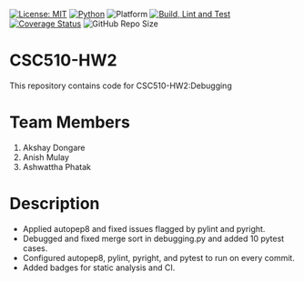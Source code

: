[![License: MIT](https://img.shields.io/badge/License-MIT-brightgreen.svg)](https://opensource.org/licenses/MIT)
[![Python](https://img.shields.io/badge/Python-3.13%2C%203.12-blue.svg)](https://www.python.org)
![Platform](https://img.shields.io/badge/Platform-Linux%2C%20Windows-blue)
[![Build, Lint and Test](https://github.com/AMAPAD/CSC-510-HW2/actions/workflows/pytest_workflow_hw2_csc510.yml/badge.svg?branch=main)](https://github.com/AMAPAD/CSC-510-HW2/actions/workflows/pytest_workflow_hw2_csc510.yml)
[![Coverage Status](https://coveralls.io/repos/github/AMAPAD/CSC-510-HW2/badge.svg?branch=main)](https://coveralls.io/github/AMAPAD/CSC-510-HW2?branch=main)
![GitHub Repo Size](https://img.shields.io/github/repo-size/AMAPAD/CSC-510-HW2)

# CSC510-HW2
This repository contains code for CSC510-HW2:Debugging
# Team Members
1. Akshay Dongare
2. Anish Mulay
3. Ashwattha Phatak

# Description
* Applied autopep8 and fixed issues flagged by pylint and pyright.
* Debugged and fixed merge sort in debugging.py and added 10 pytest cases.
* Configured autopep8, pylint, pyright, and pytest to run on every commit.
* Added badges for static analysis and CI.
